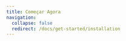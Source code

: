 ```yaml
---
title: Começar Agora
navigation:
  collapse: false
  redirect: /docs/get-started/installation
---
```

